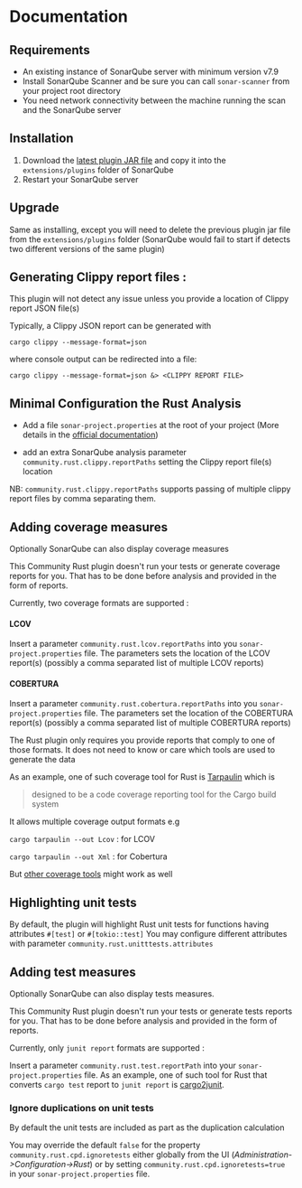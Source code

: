 # Documentation
## Requirements

- An existing instance of SonarQube server with minimum version v7.9
- Install SonarQube Scanner and be sure you can call `sonar-scanner` from your project root directory 
- You need network connectivity between the machine running the scan and the SonarQube server 

## Installation

1. Download the [latest plugin JAR file](https://github.com/elegoff/sonar-rust/releases) and copy it into the `extensions/plugins` folder of SonarQube
2. Restart your SonarQube server

## Upgrade 

Same as installing, except you will need to delete the previous plugin jar file from the `extensions/plugins` folder
(SonarQube would fail to start if detects two different versions of the same plugin)


## Generating Clippy report files :

This plugin will not detect any issue unless you provide a location of Clippy report JSON file(s)

Typically, a Clippy JSON report can be generated with

`cargo clippy --message-format=json`

where console output can be redirected into a file:

`cargo clippy --message-format=json &> <CLIPPY REPORT FILE>`

## Minimal Configuration the Rust Analysis 

- Add a file `sonar-project.properties` at the root of your project (More details in the [official documentation](https://docs.sonarqube.org/8.9/analysis/scan/sonarscanner/#header-1))

- add an extra SonarQube analysis parameter `community.rust.clippy.reportPaths` setting the Clippy report file(s) location

NB: `community.rust.clippy.reportPaths` supports passing of multiple clippy report files by comma separating them.

## Adding coverage measures 

Optionally SonarQube can also display coverage measures

This Community Rust plugin doesn't run your tests or generate coverage reports for you. That has to be done before analysis and provided in the form of reports.

Currently, two coverage formats are supported :

#### LCOV

Insert a parameter `community.rust.lcov.reportPaths` into you `sonar-project.properties` file.
The parameters sets the location of the LCOV report(s) (possibly a comma separated list of multiple LCOV reports)

#### COBERTURA

Insert a parameter `community.rust.cobertura.reportPaths` into you `sonar-project.properties` file.
The parameters set the location of the COBERTURA report(s) (possibly a comma separated list of multiple COBERTURA reports)

The Rust plugin only requires you provide reports that comply to one of those formats. It does not need to know or care which tools are used to generate the data

As an example, one of such coverage tool for Rust is [Tarpaulin](https://docs.rs/crate/cargo-tarpaulin/) which is 
>designed to be a code coverage reporting tool for the Cargo build system

It allows multiple coverage output formats 
e.g

`cargo tarpaulin --out Lcov` : for LCOV

`cargo tarpaulin --out Xml` : for Cobertura

But [other coverage tools](https://vladfilippov.com/blog/rust-code-coverage-tools/) might work as well

## Highlighting unit tests
By default, the plugin will highlight Rust unit tests for functions having attributes `#[test]` or `#[tokio::test]`
You may configure different attributes with parameter `community.rust.unitttests.attributes`


## Adding test measures

Optionally SonarQube can also display tests measures.

This Community Rust plugin doesn't run your tests or generate tests reports for you. That has to be done before analysis 
and provided in the form of reports.

Currently, only `junit report` formats are supported :

Insert a parameter `community.rust.test.reportPath` into your `sonar-project.properties` file. 
As an example, one of such tool for Rust that converts `cargo test` report to `junit report` is [cargo2junit](https://crates.io/crates/cargo2junit).

### Ignore duplications on unit tests

By default the unit tests are included as part as the duplication calculation

You may override the default `false` for the property `community.rust.cpd.ignoretests` either globally from the UI
(*Administration->Configuration->Rust*) or by setting `community.rust.cpd.ignoretests=true` in your `sonar-project.properties` file.